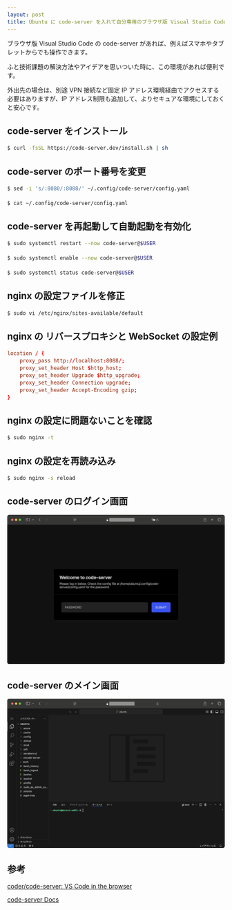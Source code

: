 ```yaml
---
layout: post
title: Ubuntu に code-server を入れて自分専用のブラウザ版 Visual Studio Code 環境を作ってみた
---
```


ブラウザ版 Visual Studio Code の code-server があれば、例えばスマホやタブレットからでも操作できます。

ふと技術課題の解決方法やアイデアを思いついた時に、この環境があれば便利です。

外出先の場合は、別途 VPN 接続など固定 IP アドレス環境経由でアクセスする必要はありますが、IP アドレス制限も追加して、よりセキュアな環境にしておくと安心です。

## code-server をインストール

```bash
$ curl -fsSL https://code-server.dev/install.sh | sh
```

## code-server のポート番号を変更

```bash
$ sed -i 's/:8080/:8088/' ~/.config/code-server/config.yaml

$ cat ~/.config/code-server/config.yaml
```

## code-server を再起動して自動起動を有効化

```bash
$ sudo systemctl restart --now code-server@$USER

$ sudo systemctl enable --now code-server@$USER

$ sudo systemctl status code-server@$USER
```

## nginx の設定ファイルを修正

```bash
$ sudo vi /etc/nginx/sites-available/default
```

## nginx の リバースプロキシと WebSocket の設定例

```conf
location / {
    proxy_pass http://localhost:8088/;
    proxy_set_header Host $http_host;
    proxy_set_header Upgrade $http_upgrade;
    proxy_set_header Connection upgrade;
    proxy_set_header Accept-Encoding gzip;
}
```

## nginx の設定に問題ないことを確認

```bash
$ sudo nginx -t
```

## nginx の設定を再読み込み

```bash
$ sudo nginx -s reload
```

## code-server のログイン画面

![2025-01-25-code-server-01.png](/assets/img/2025-01-25-code-server-01.png)

## code-server のメイン画面

![2025-01-25-code-server-02.png](/assets/img/2025-01-25-code-server-02.png)

## 参考

[coder/code-server: VS Code in the browser](https://github.com/coder/code-server)

[code-server Docs](https://coder.com/docs/code-server/guide)
